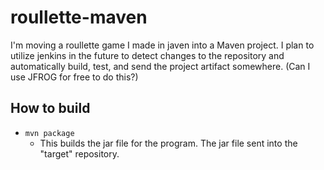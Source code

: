 # roullette-maven
I'm moving a roullette game I made in javen into a Maven project. I plan to utilize jenkins in the future to detect changes to the repository and automatically build, test, and send the project artifact somewhere. (Can I use JFROG for free to do this?)


## How to build
- ``mvn package``
    - This builds the jar file for the program. The jar file sent into the "target" repository.